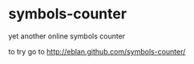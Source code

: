 symbols-counter
===============

yet another online symbols counter

to try go to
http://eblan.github.com/symbols-counter/

